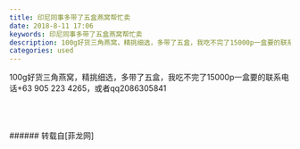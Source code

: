 ```yaml
---
title: 印尼同事多带了五盒燕窝帮忙卖
date: 2018-8-11 17:06
keywords: 印尼同事多带了五盒燕窝帮忙卖
description: 100g好货三角燕窝，精挑细选，多带了五盒，我吃不完了15000p一盒要的联系电话‭‭+63 905 223 4265‬‬，或者qq2086305841
categories: used
---
```

<td class="t_f" id="postmessage_1626937">

100g好货三角燕窝，精挑细选，多带了五盒，我吃不完了15000p一盒要的联系电话‭‭+63 905 223 4265‬‬，或者qq2086305841<br/>
<img alt="" border="0" class="zoom" data-cf-modified-c443c68407cce39c2f6aa837-="" file="http://www.flw.ph/data/appbyme/upload/image/201808/11/G4OR4YojOaMI.jpg" id="aimg_SS181" lazyloadthumb="1" onclick="" onmouseover="" src="http://www.flw.ph/data/appbyme/upload/image/201808/11/G4OR4YojOaMI.jpg"/><br/>
<br/>
<img alt="" border="0" class="zoom" data-cf-modified-c443c68407cce39c2f6aa837-="" file="http://www.flw.ph/data/appbyme/upload/image/201808/11/2kSf4W0kGoNl.jpg" id="aimg_og6Ly" lazyloadthumb="1" onclick="" onmouseover="" src="http://www.flw.ph/data/appbyme/upload/image/201808/11/2kSf4W0kGoNl.jpg"/><br/>
<br/>
<img alt="" border="0" class="zoom" data-cf-modified-c443c68407cce39c2f6aa837-="" file="http://www.flw.ph/data/appbyme/upload/image/201808/11/HUfbYLTlCC3m.jpg" id="aimg_y19GV" lazyloadthumb="1" onclick="" onmouseover="" src="http://www.flw.ph/data/appbyme/upload/image/201808/11/HUfbYLTlCC3m.jpg"/><br/>
<br/>
</td>
###### 转载自[菲龙网]